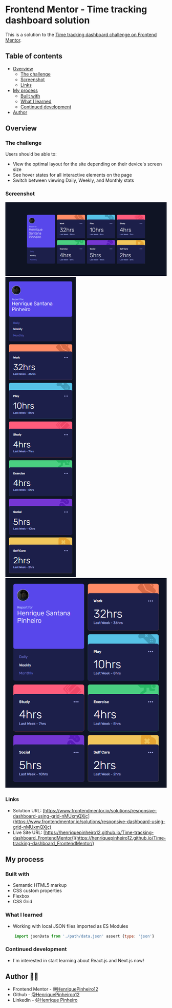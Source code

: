 # Frontend Mentor - Time tracking dashboard solution

This is a solution to the [Time tracking dashboard challenge on Frontend Mentor](https://www.frontendmentor.io/challenges/time-tracking-dashboard-UIQ7167Jw).

## Table of contents

- [Overview](#overview)
  - [The challenge](#the-challenge)
  - [Screenshot](#screenshot)
  - [Links](#links)
- [My process](#my-process)
  - [Built with](#built-with)
  - [What I learned](#what-i-learned)
  - [Continued development](#continued-development)
- [Author](#author)

## Overview

### The challenge

Users should be able to:

- View the optimal layout for the site depending on their device's screen size
- See hover states for all interactive elements on the page
- Switch between viewing Daily, Weekly, and Monthly stats

### Screenshot

![Desktop screenshot](images/print-desktop.png)
![Mobile screenshot](images/print-mobile.png)
![Tablet screenshot](images/print-tablet.png)

### Links

- Solution URL: [https://www.frontendmentor.io/solutions/responsive-dashboard-using-grid-nMUxmQXjc](https://www.frontendmentor.io/solutions/responsive-dashboard-using-grid-nMUxmQXjc)
- Live Site URL: [https://henriquepinheiro12.github.io/Time-tracking-dashboard_FrontendMentor/](https://henriquepinheiro12.github.io/Time-tracking-dashboard_FrontendMentor/)

## My process

### Built with

- Semantic HTML5 markup
- CSS custom properties
- Flexbox
- CSS Grid

### What I learned

- Working with local JSON files imported as ES Modules

```js
    import jsonData from './path/data.json' assert {type: 'json'}
```

### Continued development

- I´m interested in start learning about React.js and Next.js now!

## Author 🧑‍💻

- Frontend Mentor - [@HenriquePinheiro12](https://www.frontendmentor.io/profile/HenriquePinheiro12)
- Github - [@HenriquePinheiroo12](https://github.com/henriquepinheiro12/)
- Linkedin - [@Henrique Pinheiro](https://www.linkedin.com/in/henrique-pinheiro-a43b62203/)